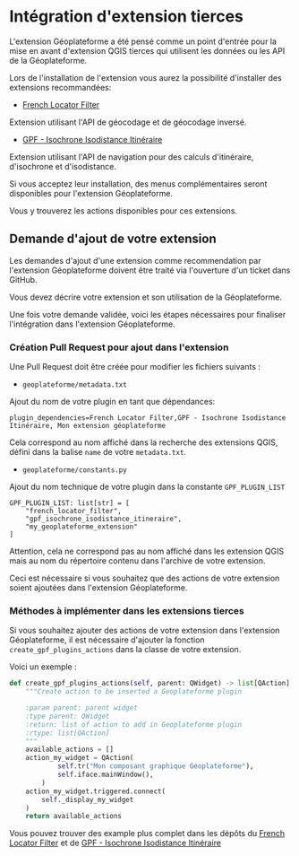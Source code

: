 # Intégration d'extension tierces

L'extension Géoplateforme a été pensé comme un point d'entrée pour la mise en avant d'extension QGIS tierces qui utilisent les données ou les API de la Géoplateforme.

Lors de l'installation de l'extension vous aurez la possibilité d'installer des extensions recommandées:

- [French Locator Filter](https://plugins.qgis.org/plugins/french_locator_filter/)

Extension utilisant l'API de géocodage et de géocodage inversé.

- [GPF - Isochrone Isodistance Itinéraire](https://plugins.qgis.org/plugins/gpf_isochrone_isodistance_itineraire/)

Extension utilisant l'API de navigation pour des calculs d'itinéraire, d'isochrone et d'isodistance.

Si vous acceptez leur installation, des menus complémentaires seront disponibles pour l'extension Géoplateforme.

Vous y trouverez les actions disponibles pour ces extensions.

## Demande d'ajout de votre extension

Les demandes d'ajout d'une extension comme recommendation par l'extension Géoplateforme doivent être traité via l'ouverture d'un ticket dans GitHub.

Vous devez décrire votre extension et son utilisation de la Géoplateforme.

Une fois votre demande validée, voici les étapes nécessaires pour finaliser l'intégration dans l'extension Géoplateforme.

### Création Pull Request pour ajout dans l'extension

Une Pull Request doit être créée pour modifier les fichiers suivants :

- `geoplateforme/metadata.txt`

Ajout du nom de votre plugin en tant que dépendances:

```
plugin_dependencies=French Locator Filter,GPF - Isochrone Isodistance Itinéraire, Mon extension géoplateforme
```

Cela correspond au nom affiché dans la recherche des extensions QGIS, défini dans la balise `name` de votre `metadata.txt`.

- `geoplateforme/constants.py`

Ajout du nom technique de votre plugin dans la constante `GPF_PLUGIN_LIST`

```
GPF_PLUGIN_LIST: list[str] = [
    "french_locator_filter",
    "gpf_isochrone_isodistance_itineraire",
    "my_geoplateforme_extension"
]
```

Attention, cela ne correspond pas au nom affiché dans les extension QGIS mais au nom du répertoire contenu dans l'archive de votre extension.

Ceci est nécessaire si vous souhaitez que des actions de votre extension soient ajoutées dans l'extension Géoplateforme.

### Méthodes à implémenter dans les extensions tierces

Si vous souhaitez ajouter des actions de votre extension dans l'extension Géoplateforme, il est nécessaire d'ajouter la fonction `create_gpf_plugins_actions` dans la classe de votre extension.

Voici un exemple :

```python
def create_gpf_plugins_actions(self, parent: QWidget) -> list[QAction]:
    """Create action to be inserted a Geoplateforme plugin

    :param parent: parent widget
    :type parent: QWidget
    :return: list of action to add in Geoplateforme plugin
    :rtype: list[QAction]
    """
    available_actions = []
    action_my_widget = QAction(
            self.tr("Mon composant graphique Géoplateforme"),
            self.iface.mainWindow(),
        )
    action_my_widget.triggered.connect(
        self._display_my_widget
    )
    return available_actions
```

Vous pouvez trouver des example plus complet dans les dépôts du [French Locator Filter](https://gitlab.com/Oslandia/qgis/french_locator_filter/-/blob/master/french_locator_filter/plugin_main.py) et de [GPF - Isochrone Isodistance Itinéraire](https://github.com/Geoplateforme/plugin-qgis-gpf-isochrone-isodistance-itineraire/blob/main/gpf_isochrone_isodistance_itineraire/plugin_main.py)
